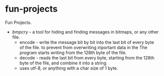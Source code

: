 # fun-projects
Fun Projects.

* *bmpcry* - a tool for hiding and finding messages in bitmaps, or any other file.
  * encode - write the message bit by bit into the last bit of every byte of the file. to prevent from overwriting inportant data in the The program starts writing from the 128th byte of the file.
  * decode - reads the last bit from every byte, starting from the 128th byte of the file, and combine it into a string
  * uses utf-8, or anything with a char size of 1 byte.
